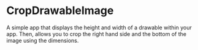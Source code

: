 # CropDrawableImage

A simple app that displays the height and width of a drawable within your app. Then, allows you to crop the right hand side and the bottom of the image using the dimensions.
